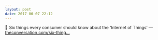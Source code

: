 ```yaml
---
layout: post
date: 2017-06-07 22:12
---
```

🔗 Six things every consumer should know about the ‘Internet of Things’ — [theconversation.com/six-thing...](http://theconversation.com/six-things-every-consumer-should-know-about-the-internet-of-things-78765)
